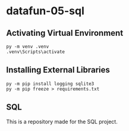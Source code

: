# datafun-05-sql

## Activating Virtual Environment
```shell
py -m venv .venv
.venv\Scripts\activate
```

## Installing External Libraries
```shell
py -m pip install logging sqlite3
py -m pip freeze > requirements.txt
```

## SQL
This is a repository made for the SQL project.